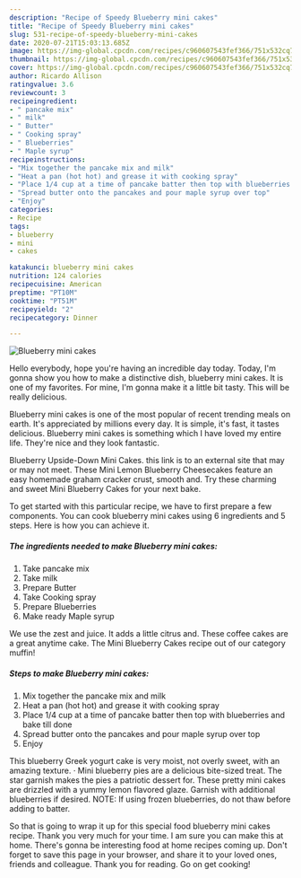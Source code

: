 ```yaml
---
description: "Recipe of Speedy Blueberry mini cakes"
title: "Recipe of Speedy Blueberry mini cakes"
slug: 531-recipe-of-speedy-blueberry-mini-cakes
date: 2020-07-21T15:03:13.685Z
image: https://img-global.cpcdn.com/recipes/c960607543fef366/751x532cq70/blueberry-mini-cakes-recipe-main-photo.jpg
thumbnail: https://img-global.cpcdn.com/recipes/c960607543fef366/751x532cq70/blueberry-mini-cakes-recipe-main-photo.jpg
cover: https://img-global.cpcdn.com/recipes/c960607543fef366/751x532cq70/blueberry-mini-cakes-recipe-main-photo.jpg
author: Ricardo Allison
ratingvalue: 3.6
reviewcount: 3
recipeingredient:
- " pancake mix"
- " milk"
- " Butter"
- " Cooking spray"
- " Blueberries"
- " Maple syrup"
recipeinstructions:
- "Mix together the pancake mix and milk"
- "Heat a pan (hot hot) and grease it with cooking spray"
- "Place 1/4 cup at a time of pancake batter then top with blueberries and bake till done"
- "Spread butter onto the pancakes and pour maple syrup over top"
- "Enjoy"
categories:
- Recipe
tags:
- blueberry
- mini
- cakes

katakunci: blueberry mini cakes 
nutrition: 124 calories
recipecuisine: American
preptime: "PT10M"
cooktime: "PT51M"
recipeyield: "2"
recipecategory: Dinner

---
```



![Blueberry mini cakes](https://img-global.cpcdn.com/recipes/c960607543fef366/751x532cq70/blueberry-mini-cakes-recipe-main-photo.jpg)

Hello everybody, hope you're having an incredible day today. Today, I'm gonna show you how to make a distinctive dish, blueberry mini cakes. It is one of my favorites. For mine, I'm gonna make it a little bit tasty. This will be really delicious.

Blueberry mini cakes is one of the most popular of recent trending meals on earth. It's appreciated by millions every day. It is simple, it's fast, it tastes delicious. Blueberry mini cakes is something which I have loved my entire life. They're nice and they look fantastic.

Blueberry Upside-Down Mini Cakes. this link is to an external site that may or may not meet. These Mini Lemon Blueberry Cheesecakes feature an easy homemade graham cracker crust, smooth and. Try these charming and sweet Mini Blueberry Cakes for your next bake.


To get started with this particular recipe, we have to first prepare a few components. You can cook blueberry mini cakes using 6 ingredients and 5 steps. Here is how you can achieve it.

<!--inarticleads1-->

##### The ingredients needed to make Blueberry mini cakes:

1. Take  pancake mix
1. Take  milk
1. Prepare  Butter
1. Take  Cooking spray
1. Prepare  Blueberries
1. Make ready  Maple syrup


We use the zest and juice. It adds a little citrus and. These coffee cakes are a great anytime cake. The Mini Blueberry Cakes recipe out of our category muffin! 

<!--inarticleads2-->

##### Steps to make Blueberry mini cakes:

1. Mix together the pancake mix and milk
1. Heat a pan (hot hot) and grease it with cooking spray
1. Place 1/4 cup at a time of pancake batter then top with blueberries and bake till done
1. Spread butter onto the pancakes and pour maple syrup over top
1. Enjoy


This blueberry Greek yogurt cake is very moist, not overly sweet, with an amazing texture. · Mini blueberry pies are a delicious bite-sized treat. The star garnish makes the pies a patriotic dessert for. These pretty mini cakes are drizzled with a yummy lemon flavored glaze. Garnish with additional blueberries if desired. NOTE: If using frozen blueberries, do not thaw before adding to batter. 

So that is going to wrap it up for this special food blueberry mini cakes recipe. Thank you very much for your time. I am sure you can make this at home. There's gonna be interesting food at home recipes coming up. Don't forget to save this page in your browser, and share it to your loved ones, friends and colleague. Thank you for reading. Go on get cooking!
